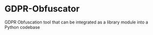 # GDPR-Obfuscator
GDPR Obfuscation tool that can be integrated as a library module into a Python codebase
